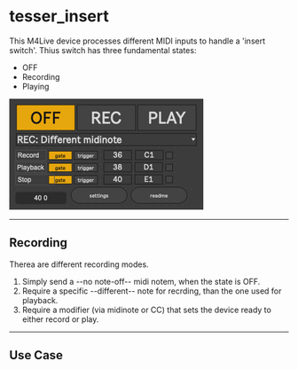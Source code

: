 # tesser_insert

This M4Live device processes different MIDI inputs to handle a 'insert switch'.
Thius switch has three fundamental states:

- OFF
- Recording
- Playing

![gui](img/gui.png)

---

## Recording

Therea are different recording modes.

1. Simply send a --no note-off-- midi notem, when the state is OFF.
2. Require a specific --different-- note for recrding, than the one used for playback.
3. Require a modifier (via midinote or CC) that sets the device ready to either record or play.

---

## Use Case
